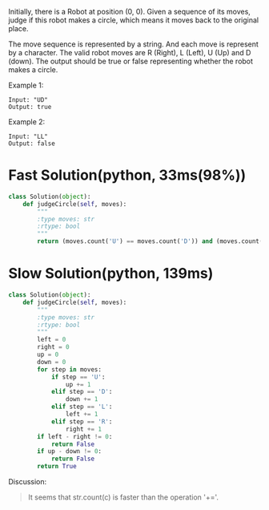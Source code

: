 Initially, there is a Robot at position (0, 0). Given a sequence of its moves, judge if this robot makes a circle, which means it moves back to the original place.

The move sequence is represented by a string. And each move is represent by a character. The valid robot moves are R (Right), L (Left), U (Up) and D (down). The output should be true or false representing whether the robot makes a circle.

Example 1:
```
Input: "UD"
Output: true
```
Example 2:
```
Input: "LL"
Output: false
```
# Fast Solution(python, 33ms(98%))
```python
class Solution(object):
    def judgeCircle(self, moves):
        """
        :type moves: str
        :rtype: bool
        """
        return (moves.count('U') == moves.count('D')) and (moves.count('L') == moves.count('R'))
```

# Slow Solution(python, 139ms)
```python
class Solution(object):
    def judgeCircle(self, moves):
        """
        :type moves: str
        :rtype: bool
        """
        left = 0
        right = 0
        up = 0
        down = 0
        for step in moves:
            if step == 'U':
                up += 1
            elif step == 'D':
                down += 1
            elif step == 'L':
                left += 1
            elif step == 'R':
                right += 1
        if left - right != 0:
            return False
        if up - down != 0:
            return False
        return True
```

Discussion:
>It seems that str.count(c) is faster than the operation '+='.
